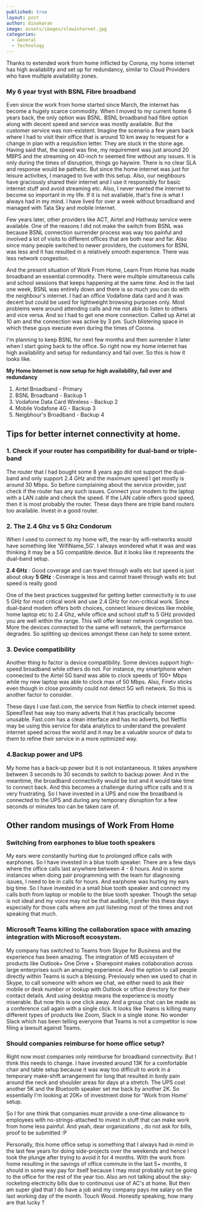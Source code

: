 ```yaml
---
published: true
layout: post
author: dinakaran
image: assets/images/slowinternet.jpg
categories:
  - General
  - Technology
---
```

Thanks to extended work from home inflicted by Corona,  my home internet has high availability and set up for redundancy, similar to Cloud Providers who have multiple availability zones. 

### My 6 year tryst with BSNL Fibre broadband

Even since the work from home started since March, the internet has become a hugely scarce commodity. When I moved to my current home 6 years back, the only option was  BSNL. BSNL broadband had fibre option along with decent speed and service was mostly available. But the customer service was non-existent. Imagine the scenario a few years back where I had to visit their office that is around 10 km away to request for a change in plan with a requisition letter.  They are stuck in the stone age. Having said that, the speed was fine, my requirement was just around 20 MBPS and the streaming on 40-inch tv seemed fine without any issues. It is only during the times of disruption, things go haywire. There is no clear SLA and response would be pathetic. But since the home internet was just for leisure activities, I managed to live with this setup. Also, our neighbours have graciously shared their internet and I use it responsibly for basic internet stuff and avoid streaming etc. Also, I never wanted the internet to become so important in my life. If it is not available, that's fine is what I always had in my mind. I have lived for over a week without broadband and managed with Tata Sky and mobile internet. 

Few years later, other providers like ACT, Airtel and Hathway service were available. One of the reasons I did not make the switch from BSNL was because BSNL connection surrender process was way too painful and involved a lot of visits to different offices that are both near and far. Also since many people switched to newer providers, the customers for BSNL was less and it has resulted in a relatively smooth experience. There was less network congestion.

And the present situation of Work From Home, Learn From Home has made broadband an essential commodity. There were multiple simultaneous calls and school sessions that keeps happening at the same time. And in the last one week, BSNL was entirely down and there is so much you can do with the neighbour's internet. I had an office Vodafone data card and it was decent but could be used for lightweight browsing purposes only. Most problems were around attending calls and me not able to listen to others and vice versa. And so I had to get one more connection. Called up Airtel at 10 am and the connection was active by 3 pm. Such blistering space in which these guys execute even during the times of Corona. 

I'm planning to keep BSNL for next few months and then surrender it later when I start going back to the office. So right now my home internet has high availability and setup for redundancy and fail over. So this is how it looks like.

**My Home Internet is now setup for high availability, fail over and redundancy**

1. Airtel Broadband - Primary 
1. BSNL Broadband - Backup 1 
1. Vodafone Data Card Wireless - Backup 2
1. Mobile Vodafone 4G - Backup 3
1. Neigbhour's Broadband - Backup 4


## Tips for better internet connectivity at home.

### 1. Check if your router has compatibility for dual-band or triple-band 

The router that I had bought some 8 years ago did not support the dual-band and only support 2.4 GHz and the maximum speed I get mostly is around 30 Mbps. So before complaining about the service provider, just check if the router has any such issues. Connect your modem to the laptop with a LAN cable and check the speed. If the LAN cable offers good speed, then it is most probably the router. These days there are triple band routers too available. Invest in a good router.

### 2. The 2.4 Ghz vs 5 Ghz Condorum

When I used to connect to my home wifi, the near-by wifi-networks would have something like 'WifiName_5G'. I always wondered what it was and was thinking it may be a 5G compatible device. But it looks like it represents the dual-band setup.

**2.4 GHz** : Good coverage and can travel through walls etc but speed is just about okay
**5 GHz** : Coverage is less and cannot travel through walls etc but speed is really good

One of the best practices suggested for getting better connectivity is to use 5 GHz for most critical work and use 2.4 GHz for non-critical work. Since dual-band modem offers both choices, connect leisure devices like mobile, home laptop etc to 2.4 Ghz, while office and school stuff to 5 GHz provided you are well within the range. This will offer lesser network congestion too. More the devices connected to the same wifi network, the performance degrades. So splitting up devices amongst these can help to some extent.

### 3. Device compatibility 

Another thing to factor is device compatibility. Some devices support high-speed broadband while others do not. For instance, my smartphone when connected to the Airtel 5G band was able to clock speeds of 100+ Mbps while my new laptop was able to clock max of 50 Mbps. Also, Firetv sticks even though in close proximity could not detect 5G wifi network. So this is another factor to consider.

These days I use fast.com, the service from Netflix to check internet speed. SpeedTest has way too many adverts that it has practically become unusable. Fast.com has a clean interface and has no adverts, but Netflix may be using this service for data analytics to understand the prevalent internet speed across the world and it may be a valuable source of data to them to refine their service in a more optimized way. 

### 4.Backup power and UPS 

My home has a back-up power but it is not instantaneous. It takes anywhere between 3 seconds to 30 seconds to switch to backup power. And in the meantime, the broadband connectivity would be lost and it would take time to connect back. And this becomes a challenge during office calls and it is very frustrating. So I have invested in a UPS and now the broadband is connected to the UPS and during any temporary disruption for a few seconds or minutes too can be taken care of.

## Other random musings of Work From Home

### Switching from earphones to blue tooth speakers

My ears were constantly hurting due to prolonged office calls with earphones. So I have invested in a blue tooth speaker. There are a few days where the office calls last anywhere between 4 - 6 hours. And in some instances when doing pair programming with the team for diagnosing issues, I need to be in calls for hours. And earphone was hurting my ears big time. So I have invested in a small blue tooth speaker and connect my calls both from laptop or mobile to the blue tooth speaker. Though the setup is not ideal and my voice may not be that audible, I prefer this these days especially for those calls where am just listening most of the times and not speaking that much.  

### Microsoft Teams killing the collaboration space with amazing integration with Microsoft ecosystem.

My company has switched to Teams from Skype for Business and the experience has been amazing. The integration of MS ecosystem of products like Outlook+ One Drive + Sharepoint makes collaboration across large enterprises such an amazing experience. And the option to call people directly within Teams is such a blessing. Previously when we used to chat in Skype, to call someone with whom we chat, we either need to ask their mobile or desk number or lookup with Outlook or office directory for their contact details. And using desktop means the experience is mostly miserable. But now this is one click away. And a group chat can be made as a conference call again with a single click. It looks like Teams is killing many different types of products like Zoom, Slack in a single stone. No wonder Slack which has been telling everyone that Teams is not a competitor is now filing a lawsuit against Teams.  

### Should companies reimburse for home office setup?

Right now most companies only reimburse for broadband connectivity. But I think this needs to change. I have invested around 13K for a comfortable chair and table setup because it was way too difficult to work in a temporary make-shift arrangement for long that resulted in body pain around the neck and shoulder areas for days at a stretch. The UPS cost another 5K and the Bluetooth speaker set me back by another 2K. So essentially I'm looking at 20K+ of investment done for 'Work from Home' setup. 

So I for one think that companies must provide a one-time allowance to employees with no-strings-attached to invest in stuff that can make work from home less painful. And yeah, dear organizations , do not ask for bills, proof to be submitted :P 

Personally, this home office setup is something that I always had in mind in the last few years for doing side-projects over the weekends and hence I took the plunge after trying to avoid it for 4 months. With the work from home resulting in the savings of office commute in the last 5+ months, it should in some way pay for itself because I may most probably not be going to the office for the rest of the year too. Also am not talking about the sky-rocketing electricity bills due to continuous use of AC's at home. But then am super glad that I do have a job and my company pays me salary on the last working day of the month. Touch Wood. Honestly speaking, how many are that lucky ?
